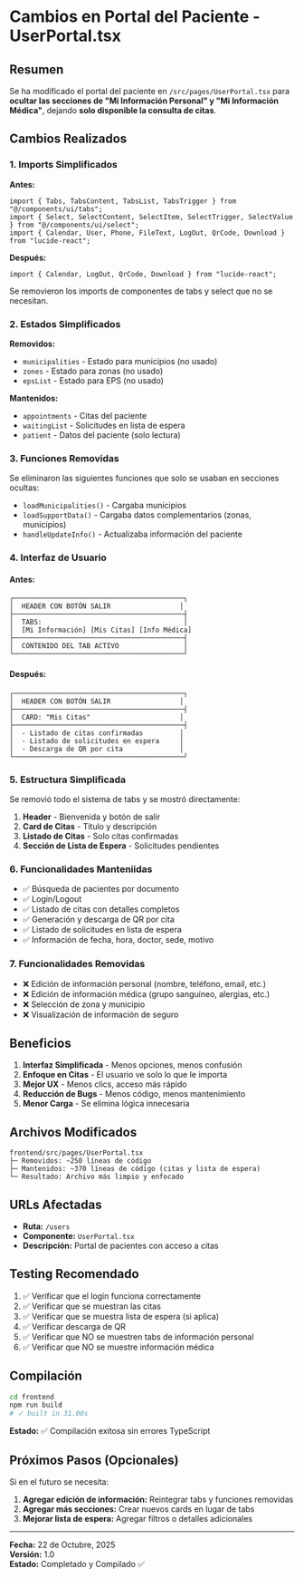 # Cambios en Portal del Paciente - UserPortal.tsx

## Resumen
Se ha modificado el portal del paciente en `/src/pages/UserPortal.tsx` para **ocultar las secciones de "Mi Información Personal" y "Mi Información Médica"**, dejando **solo disponible la consulta de citas**.

## Cambios Realizados

### 1. Imports Simplificados
**Antes:**
```tsx
import { Tabs, TabsContent, TabsList, TabsTrigger } from "@/components/ui/tabs";
import { Select, SelectContent, SelectItem, SelectTrigger, SelectValue } from "@/components/ui/select";
import { Calendar, User, Phone, FileText, LogOut, QrCode, Download } from "lucide-react";
```

**Después:**
```tsx
import { Calendar, LogOut, QrCode, Download } from "lucide-react";
```

Se removieron los imports de componentes de tabs y select que no se necesitan.

### 2. Estados Simplificados
**Removidos:**
- `municipalities` - Estado para municipios (no usado)
- `zones` - Estado para zonas (no usado)
- `epsList` - Estado para EPS (no usado)

**Mantenidos:**
- `appointments` - Citas del paciente
- `waitingList` - Solicitudes en lista de espera
- `patient` - Datos del paciente (solo lectura)

### 3. Funciones Removidas
Se eliminaron las siguientes funciones que solo se usaban en secciones ocultas:
- `loadMunicipalities()` - Cargaba municipios
- `loadSupportData()` - Cargaba datos complementarios (zonas, municipios)
- `handleUpdateInfo()` - Actualizaba información del paciente

### 4. Interfaz de Usuario

#### Antes:
```
┌──────────────────────────────────────────┐
│  HEADER CON BOTÓN SALIR                 │
├──────────────────────────────────────────┤
│  TABS:                                   │
│  [Mi Información] [Mis Citas] [Info Médica]
├──────────────────────────────────────────┤
│  CONTENIDO DEL TAB ACTIVO                │
└──────────────────────────────────────────┘
```

#### Después:
```
┌──────────────────────────────────────────┐
│  HEADER CON BOTÓN SALIR                 │
├──────────────────────────────────────────┤
│  CARD: "Mis Citas"                      │
├──────────────────────────────────────────┤
│  - Listado de citas confirmadas         │
│  - Listado de solicitudes en espera     │
│  - Descarga de QR por cita              │
└──────────────────────────────────────────┘
```

### 5. Estructura Simplificada
Se removió todo el sistema de tabs y se mostró directamente:
1. **Header** - Bienvenida y botón de salir
2. **Card de Citas** - Título y descripción
3. **Listado de Citas** - Solo citas confirmadas
4. **Sección de Lista de Espera** - Solicitudes pendientes

### 6. Funcionalidades Manteniidas
- ✅ Búsqueda de pacientes por documento
- ✅ Login/Logout
- ✅ Listado de citas con detalles completos
- ✅ Generación y descarga de QR por cita
- ✅ Listado de solicitudes en lista de espera
- ✅ Información de fecha, hora, doctor, sede, motivo

### 7. Funcionalidades Removidas
- ❌ Edición de información personal (nombre, teléfono, email, etc.)
- ❌ Edición de información médica (grupo sanguíneo, alergias, etc.)
- ❌ Selección de zona y municipio
- ❌ Visualización de información de seguro

## Beneficios

1. **Interfaz Simplificada** - Menos opciones, menos confusión
2. **Enfoque en Citas** - El usuario ve solo lo que le importa
3. **Mejor UX** - Menos clics, acceso más rápido
4. **Reducción de Bugs** - Menos código, menos mantenimiento
5. **Menor Carga** - Se elimina lógica innecesaria

## Archivos Modificados

```
frontend/src/pages/UserPortal.tsx
├─ Removidos: ~250 líneas de código
├─ Mantenidos: ~370 líneas de código (citas y lista de espera)
└─ Resultado: Archivo más limpio y enfocado
```

## URLs Afectadas

- **Ruta:** `/users` 
- **Componente:** `UserPortal.tsx`
- **Descripción:** Portal de pacientes con acceso a citas

## Testing Recomendado

1. ✅ Verificar que el login funciona correctamente
2. ✅ Verificar que se muestran las citas
3. ✅ Verificar que se muestra lista de espera (si aplica)
4. ✅ Verificar descarga de QR
5. ✅ Verificar que NO se muestren tabs de información personal
6. ✅ Verificar que NO se muestre información médica

## Compilación

```bash
cd frontend
npm run build
# ✓ built in 31.00s
```

**Estado:** ✅ Compilación exitosa sin errores TypeScript

## Próximos Pasos (Opcionales)

Si en el futuro se necesita:
1. **Agregar edición de información:** Reintegrar tabs y funciones removidas
2. **Agregar más secciones:** Crear nuevos cards en lugar de tabs
3. **Mejorar lista de espera:** Agregar filtros o detalles adicionales

---

**Fecha:** 22 de Octubre, 2025  
**Versión:** 1.0  
**Estado:** Completado y Compilado ✅
